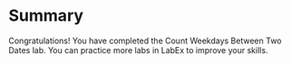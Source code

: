 # Summary

Congratulations! You have completed the Count Weekdays Between Two Dates lab. You can practice more labs in LabEx to improve your skills.
